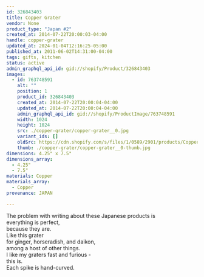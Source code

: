 ```yaml
---
id: 326843403
title: Copper Grater
vendor: None
product_type: "Japan #2"
created_at: 2014-07-22T20:00:03-04:00
handle: copper-grater
updated_at: 2024-01-04T12:16:25-05:00
published_at: 2011-06-02T14:31:00-04:00
tags: gifts, kitchen
status: active
admin_graphql_api_id: gid://shopify/Product/326843403
images:
  - id: 763748591
    alt: ""
    position: 1
    product_id: 326843403
    created_at: 2014-07-22T20:00:04-04:00
    updated_at: 2014-07-22T20:00:04-04:00
    admin_graphql_api_id: gid://shopify/ProductImage/763748591
    width: 1024
    height: 1024
    src: ./copper-grater/copper-grater__0.jpg
    variant_ids: []
    oldSrc: https://cdn.shopify.com/s/files/1/0589/2901/products/Copper-Grater.jpeg?v=1406073604
    thumb: ./copper-grater/copper-grater__0-thumb.jpg
dimensions: 4.25" x 7.5"
dimensions_array:
  - 4.25"
  - 7.5"
materials: Copper
materials_array:
  - Copper
provenance: JAPAN

---
```


The problem with writing about these Japanese products is  
everything is perfect,  
because they are.  
Like this grater  
for ginger, horseradish, and daikon,  
among a host of other things.  
I like my graters fast and furious -  
this is.  
Each spike is hand-curved.